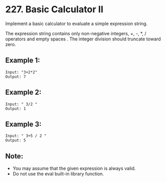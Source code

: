 # 227. Basic Calculator II

Implement a basic calculator to evaluate a simple expression string.

The expression string contains only non-negative integers, +, -, *, / operators and empty spaces . The integer division should truncate toward zero.

## Example 1:

```
Input: "3+2*2"
Output: 7
```

## Example 2:

```
Input: " 3/2 "
Output: 1
```

## Example 3:

```
Input: " 3+5 / 2 "
Output: 5
```

## Note:

* You may assume that the given expression is always valid.
* Do not use the eval built-in library function.